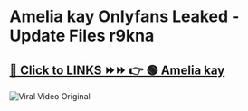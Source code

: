 
 # Amelia kay Onlyfans Leaked - Update Files r9kna

## <h2><a href="https://clipsfans.com/Amelia_kay&ref=git">🔗 Click to LINKS ⏩⏩ 👉 🟢 Amelia kay </a></h2>

<a href="https://clipsfans.com/Amelia_kay&ref=git" rel="nofollow" data-target="animated-image.originalLink"><img src="https://i.ibb.co.com/xMMVF88/686577567.gif" alt="Viral Video Original" style="max-width: 100%; display: inline-block;" data-target="animated-image.originalImage"></a>

